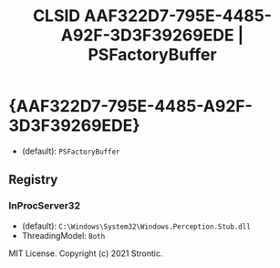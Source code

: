 ﻿---
title: "CLSID AAF322D7-795E-4485-A92F-3D3F39269EDE | PSFactoryBuffer"
excerpt: What is COM-Object CLSID AAF322D7-795E-4485-A92F-3D3F39269EDE?
---

# {AAF322D7-795E-4485-A92F-3D3F39269EDE}

* (default): `PSFactoryBuffer`

## Registry


### InProcServer32

* (default): `C:\Windows\System32\Windows.Perception.Stub.dll`
* ThreadingModel: `Both`

MIT License. Copyright (c) 2021 Strontic.


